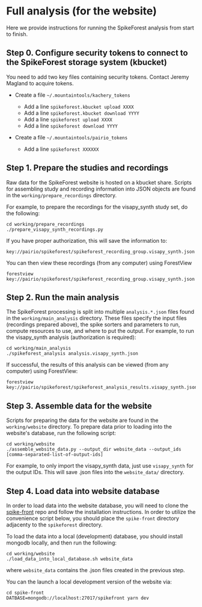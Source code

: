 # Full analysis (for the website)

Here we provide instructions for running the SpikeForest analysis from start to finish.

## Step 0. Configure security tokens to connect to the SpikeForest storage system (kbucket)
You need to add two key files containing security tokens. Contact Jeremy Magland to acquire tokens.
- Create a file `~/.mountaintools/kachery_tokens`
  - Add a line `spikeforest.kbucket upload XXXX`
  - Add a line `spikeforest.kbucket download YYYY`
  - Add a line `spikeforest upload XXXX`
  - Add a line `spikeforest download YYYY`
  
- Create a file `~/.mountaintools/pairio_tokens`
  - Add a line `spikeforest XXXXXX`


## Step 1. Prepare the studies and recordings

Raw data for the SpikeForest website is hosted on a kbucket share. Scripts for assembling study and recording information into JSON objects are found in the `working/prepare_recordings` directory.

For example, to prepare the recordings for the visapy_synth study set, do the following:

```
cd working/prepare_recordings
./prepare_visapy_synth_recordings.py
```

If you have proper authorization, this will save the information to:

`key://pairio/spikeforest/spikeforest_recording_group.visapy_synth.json`

You can then view these recordings (from any computer) using ForestView

```
forestview key://pairio/spikeforest/spikeforest_recording_group.visapy_synth.json
```

## Step 2. Run the main analysis

The SpikeForest processing is split into multiple `analysis.*.json` files found in the `working/main_analysis` directory. These files specify the input files (recordings prepared above), the spike sorters and parameters to run, compute resources to use, and where to put the output. For example, to run the visapy_synth analysis (authorization is required):

```
cd working/main_analysis
./spikeforest_analysis analysis.visapy_synth.json
```

If successful, the results of this analysis can be viewed (from any computer) using ForestView:

```
forestview key://pairio/spikeforest/spikeforest_analysis_results.visapy_synth.json
```

## Step 3. Assemble data for the website

Scripts for preparing the data for the website are found in the `working/website` directory. To prepare data prior to loading into the website's database, run the following script:

```
cd working/website
./assemble_website_data.py --output_dir website_data --output_ids [comma-separated-list-of-output-ids]
```

For example, to only import the visapy_synth data, just use `visapy_synth` for the output IDs. This will save .json files into the `website_data/` directory.

## Step 4. Load data into website database

In order to load data into the website database, you will need to clone the [spike-front](https://github.com/flatironinstitute/spike-front) repo and follow the installation instructions. In order to utilize the convenience script below, you should place the `spike-front` directory adjacenty to the `spikeforest` directory.

To load the data into a local (development) database, you should install mongodb locally, and then run the following:

```
cd working/website
./load_data_into_local_database.sh website_data
```

where `website_data` contains the .json files created in the previous step.

You can the launch a local development version of the website via:

```
cd spike-front
DATBASE=mongodb://localhost:27017/spikefront yarn dev
```

